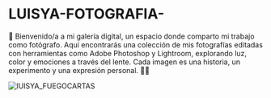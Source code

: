 # LUISYA-FOTOGRAFIA-
📸 Bienvenido/a a mi galería digital, un espacio donde comparto mi trabajo como fotógrafo. Aquí encontrarás una colección de mis fotografías editadas con herramientas como Adobe Photoshop y Lightroom, explorando luz, color y emociones a través del lente. Cada imagen es una historia, un experimento y una expresión personal. 🌿✨


![lUISYA_FUEGOCARTAS](https://github.com/user-attachments/assets/5502e113-b52a-4d0e-ac6e-feddc8cd87c5)
